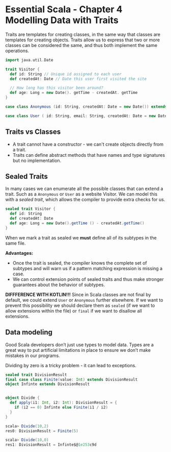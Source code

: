 # Essential Scala - Chapter 4 Modelling Data with Traits

Traits are templates for creating classes, in the same way that classes are templates for creating objects. Traits allow us to express that two or more classes can be considered the same, and thus both implement the same operations.

```Scala
import java.util.Date

trait Visitor {
  def id: String // Unique id assigned to each user
  def createdAt: Date // Date this user first visited the site

  // How long has this visitor been around?
  def age: Long = new Date(). getTime - createdAt. getTime
}

case class Anonymous (id: String, createdAt: Date = new Date()) extends Visitor

case class User ( id: String, email: String, createdAt: Date = new Date() ) extends Visitor
```

## Traits vs Classes
* A trait cannot have a constructor - we can't create objects directly from a trait.
* Traits can define abstract methods that have names and type signatures but no implementation.

## Sealed Traits

In many cases we can enumerate all the possible classes that can extend a trait. Such as a `Anonymous` or `User` as a website Visitor. We can model this with a *sealed trait*, which allows the compiler to provide extra checks for us.

```Scala
sealed trait Visitor {
  def id: String
  def createdAt: Date
  def age: Long = new Date().getTime () - createdAt.getTime()
}
```

When we mark a trait as sealed we **must** define all of its subtypes in the same file.

**Advantages:**
* Once the trait is sealed, the compiler knows the complete set of subtypes and will warn us if a pattern matching expression is missing a case.
* We can control extension points of sealed traits and thus make stronger guarantees about the behavior of subtypes.

**DIFFFERENCE WITH KOTLIN!!!** Since in Scala classes are not final by default, we could extend `User` or `Anonymous` further elsewhere. If we want to prevent this possibility we should declare them as `sealed` (if we want to allow extensions within the file) or `final` if we want to disallow all extensions.

## Data modeling
Good Scala developers don’t just use types to model data. Types are a great way to put artificial limitations in place to ensure we don’t make mistakes in our programs.

Dividing by zero is a tricky problem - it can lead to exceptions.

```Scala
sealed trait DivisionResult
final case class Finite(value: Int) extends DivisionResult
object Infinte extends DivisionResult


object Divide {
  def apply(i1: Int, i2: Int): DivisionResult = {
    if (i2 == 0) Infinte else Finite(i1 / i2)
  }
}

scala> Divide(10,2)
res0: DivisionResult = Finite(5)

scala> Divide(10,0)
res1: DivisionResult = Infinte$@1e253c9d
```
